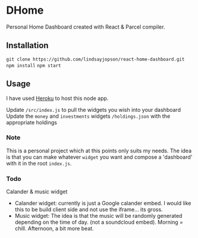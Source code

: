 # DHome
Personal Home Dashboard created with React & Parcel compiler.

## Installation
`git clone https://github.com/lindsayjopson/react-home-dashboard.git`
`npm install`
`npm start`

## Usage
I have used [Heroku](http://www.heroku.com) to host this node app.

Update `/src/index.js` to pull the widgets you wish into your dashboard
Update the `money` and `investments` widgets `/holdings.json` with the appropriate holdings

### Note
This is a personal project which at this points only suits my needs. The idea is that you can make whatever `widget` you want and compose a 'dashboard' with it in the root `index.js`.

### Todo
Calander & music widget
* Calander widget: currently is just a Google calander embed. I would like this to be build client side and not use the iframe... its gross.
* Music widget: The idea is that the music will be randomly generated depending on the time of day. (not a soundcloud embed). Morning = chill. Afternoon, a bit more beat.
